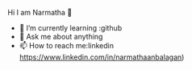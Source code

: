  Hi I am Narmatha 👋 
- 🌱 I’m currently learning :github
- 💬 Ask me about anything
- 📫 How to reach me:linkedin https://www.linkedin.com/in/narmathaanbalagan)

